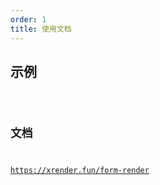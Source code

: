 ```yaml
---
order: 1
title: 使用文档
---
```


## 示例

<code src='./demo.jsx'>

## 文档

https://xrender.fun/form-render
